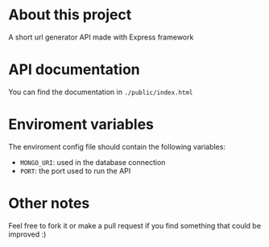 # About this project 

A short url generator API made with Express framework 

# API documentation 

You can find the documentation in ```./public/index.html```

# Enviroment variables 

The enviroment config file should contain the following variables: 

* ```MONGO_URI```: used in the database connection 
* ```PORT```: the port used to run the API 

# Other notes 

Feel free to fork it or make a pull request if you find something that could be improved :) 